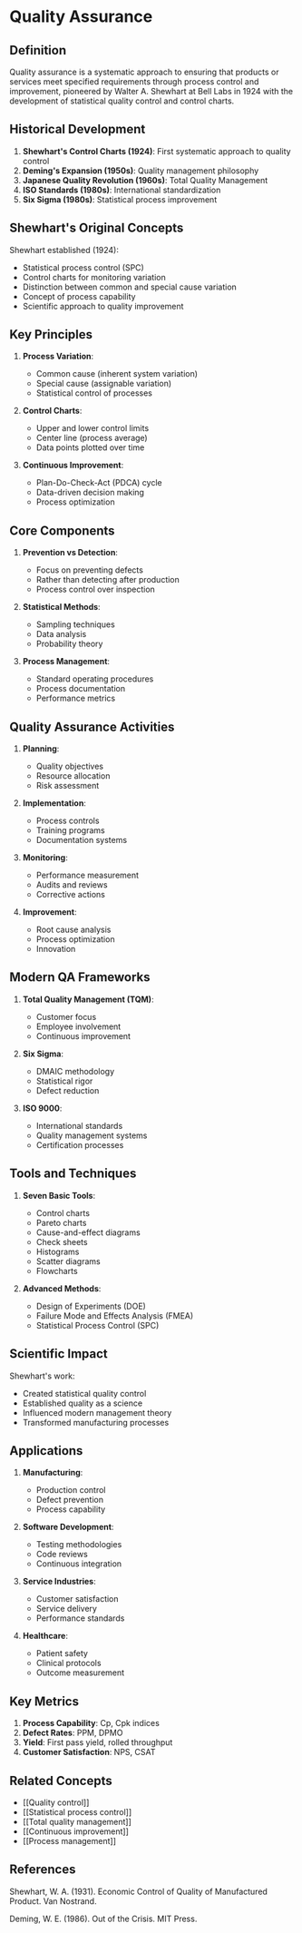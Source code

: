 # Quality Assurance

## Definition

Quality assurance is a systematic approach to ensuring that products or services meet specified requirements through process control and improvement, pioneered by Walter A. Shewhart at Bell Labs in 1924 with the development of statistical quality control and control charts.

## Historical Development

1. **Shewhart's Control Charts (1924)**: First systematic approach to quality control
2. **Deming's Expansion (1950s)**: Quality management philosophy
3. **Japanese Quality Revolution (1960s)**: Total Quality Management
4. **ISO Standards (1980s)**: International standardization
5. **Six Sigma (1980s)**: Statistical process improvement

## Shewhart's Original Concepts

Shewhart established (1924):
- Statistical process control (SPC)
- Control charts for monitoring variation
- Distinction between common and special cause variation
- Concept of process capability
- Scientific approach to quality improvement

## Key Principles

1. **Process Variation**:
   - Common cause (inherent system variation)
   - Special cause (assignable variation)
   - Statistical control of processes

2. **Control Charts**:
   - Upper and lower control limits
   - Center line (process average)
   - Data points plotted over time

3. **Continuous Improvement**:
   - Plan-Do-Check-Act (PDCA) cycle
   - Data-driven decision making
   - Process optimization

## Core Components

1. **Prevention vs Detection**:
   - Focus on preventing defects
   - Rather than detecting after production
   - Process control over inspection

2. **Statistical Methods**:
   - Sampling techniques
   - Data analysis
   - Probability theory

3. **Process Management**:
   - Standard operating procedures
   - Process documentation
   - Performance metrics

## Quality Assurance Activities

1. **Planning**:
   - Quality objectives
   - Resource allocation
   - Risk assessment

2. **Implementation**:
   - Process controls
   - Training programs
   - Documentation systems

3. **Monitoring**:
   - Performance measurement
   - Audits and reviews
   - Corrective actions

4. **Improvement**:
   - Root cause analysis
   - Process optimization
   - Innovation

## Modern QA Frameworks

1. **Total Quality Management (TQM)**:
   - Customer focus
   - Employee involvement
   - Continuous improvement

2. **Six Sigma**:
   - DMAIC methodology
   - Statistical rigor
   - Defect reduction

3. **ISO 9000**:
   - International standards
   - Quality management systems
   - Certification processes

## Tools and Techniques

1. **Seven Basic Tools**:
   - Control charts
   - Pareto charts
   - Cause-and-effect diagrams
   - Check sheets
   - Histograms
   - Scatter diagrams
   - Flowcharts

2. **Advanced Methods**:
   - Design of Experiments (DOE)
   - Failure Mode and Effects Analysis (FMEA)
   - Statistical Process Control (SPC)

## Scientific Impact

Shewhart's work:
- Created statistical quality control
- Established quality as a science
- Influenced modern management theory
- Transformed manufacturing processes

## Applications

1. **Manufacturing**:
   - Production control
   - Defect prevention
   - Process capability

2. **Software Development**:
   - Testing methodologies
   - Code reviews
   - Continuous integration

3. **Service Industries**:
   - Customer satisfaction
   - Service delivery
   - Performance standards

4. **Healthcare**:
   - Patient safety
   - Clinical protocols
   - Outcome measurement

## Key Metrics

1. **Process Capability**: Cp, Cpk indices
2. **Defect Rates**: PPM, DPMO
3. **Yield**: First pass yield, rolled throughput
4. **Customer Satisfaction**: NPS, CSAT

## Related Concepts
- [[Quality control]]
- [[Statistical process control]]
- [[Total quality management]]
- [[Continuous improvement]]
- [[Process management]]

## References

Shewhart, W. A. (1931). Economic Control of Quality of Manufactured Product. Van Nostrand.

Deming, W. E. (1986). Out of the Crisis. MIT Press.